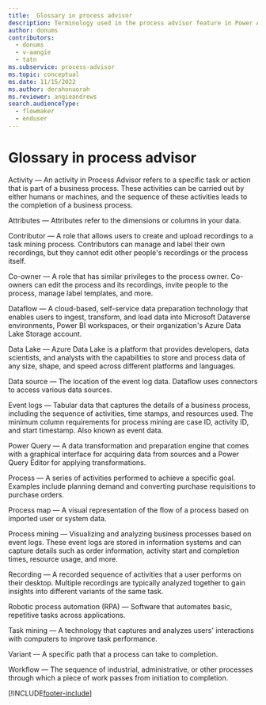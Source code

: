 ```yaml
---
title:  Glossary in process advisor
description: Terminology used in the process advisor feature in Power Automate.
author: donums
contributors:
  - donums
  - v-aangie 
  - tatn
ms.subservice: process-advisor
ms.topic: conceptual
ms.date: 11/15/2022
ms.author: derahonuorah
ms.reviewer: angieandrews
search.audienceType: 
  - flowmaker
  - enduser
---
```


# Glossary in process advisor

Activity — An activity in Process Advisor refers to a specific task or action that is part of a business process. These activities can be carried out by either humans or machines, and the sequence of these activities leads to the completion of a business process.

Attributes — Attributes refer to the dimensions or columns in your data.

Contributor — A role that allows users to create and upload recordings to a task mining process. Contributors can manage and label their own recordings, but they cannot edit other people's recordings or the process itself.

Co-owner — A role that has similar privileges to the process owner. Co-owners can edit the process and its recordings, invite people to the process, manage label templates, and more.

Dataflow — A cloud-based, self-service data preparation technology that enables users to ingest, transform, and load data into Microsoft Dataverse environments, Power BI workspaces, or their organization's Azure Data Lake Storage account.

Data Lake — Azure Data Lake is a platform that provides developers, data scientists, and analysts with the capabilities to store and process data of any size, shape, and speed across different platforms and languages.

Data source — The location of the event log data. Dataflow uses connectors to access various data sources.

Event logs — Tabular data that captures the details of a business process, including the sequence of activities, time stamps, and resources used. The minimum column requirements for process mining are case ID, activity ID, and start timestamp. Also known as event data.

Power Query — A data transformation and preparation engine that comes with a graphical interface for acquiring data from sources and a Power Query Editor for applying transformations.

Process — A series of activities performed to achieve a specific goal. Examples include planning demand and converting purchase requisitions to purchase orders.

Process map — A visual representation of the flow of a process based on imported user or system data.

Process mining — Visualizing and analyzing business processes based on event logs. These event logs are stored in information systems and can capture details such as order information, activity start and completion times, resource usage, and more.

Recording — A recorded sequence of activities that a user performs on their desktop. Multiple recordings are typically analyzed together to gain insights into different variants of the same task.

Robotic process automation (RPA) — Software that automates basic, repetitive tasks across applications.

Task mining — A technology that captures and analyzes users' interactions with computers to improve task performance.

Variant — A specific path that a process can take to completion.

Workflow — The sequence of industrial, administrative, or other processes through which a piece of work passes from initiation to completion.

[!INCLUDE[footer-include](includes/footer-banner.md)]
